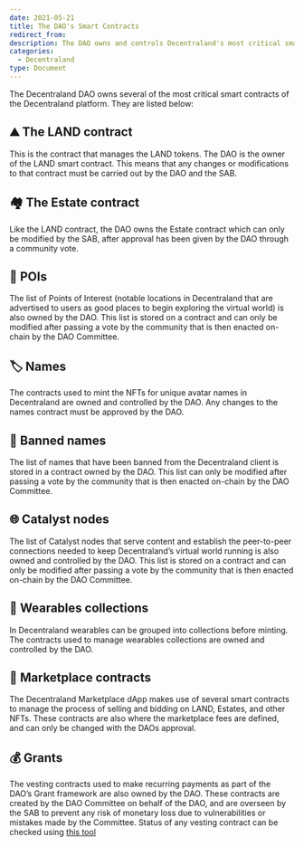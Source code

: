 ```yaml
---
date: 2021-05-21
title: The DAO's Smart Contracts
redirect_from:
description: The DAO owns and controls Decentraland's most critical smart contracts.
categories:
  - Decentraland
type: Document
---
```


The Decentraland DAO owns several of the most critical smart contracts of the Decentraland platform. They are listed below:

## ⛰️ The LAND contract 
This is the contract that manages the LAND tokens. The DAO is the owner of the LAND smart contract. This means that any changes or modifications to that contract must be carried out by the DAO and the SAB.

## 🏘️ The Estate contract 
Like the LAND contract, the DAO owns the Estate contract which can only be modified by the SAB, after approval has been given by the DAO through a community vote.

## 📍 POIs
The list of Points of Interest (notable locations in Decentraland that are advertised to users as good places to begin exploring the virtual world) is also owned by the DAO. This list is stored on a contract and can only be modified after passing a vote by the community that is then enacted on-chain by the DAO Committee.

## 🏷️ Names 
The contracts used to mint the NFTs for unique avatar names in Decentraland are owned and controlled by the DAO. Any changes to the names contract must be approved by the DAO.

## 🚫 Banned names 
The list of names that have been banned from the Decentraland client is stored in a contract owned by the DAO. This list can only be modified after passing a vote by the community that is then enacted on-chain by the DAO Committee.

## 🌐 Catalyst nodes 
The list of Catalyst nodes that serve content and establish the peer-to-peer connections needed to keep Decentraland’s virtual world running is also owned and controlled by the DAO. This list is stored on a contract and can only be modified after passing a vote by the community that is then enacted on-chain by the DAO Committee.

## 👕 Wearables collections 
In Decentraland wearables can be grouped into collections before minting. The contracts used to manage wearables collections are owned and controlled by the DAO.

## 🛒 Marketplace contracts 
The Decentraland Marketplace dApp makes use of several smart contracts to manage the process of selling and bidding on LAND, Estates, and other NFTs. These contracts are also where the marketplace fees are defined, and can only be changed with the DAOs approval.

## 💰 Grants 
The vesting contracts used to make recurring payments as part of the DAO’s Grant framework are also owned by the DAO. These contracts are created by the DAO Committee on behalf of the DAO, and are overseen by the SAB to prevent any risk of monetary loss due to vulnerabilities or mistakes made by the Committee. Status of any vesting contract can be checked using [this tool](https://vesting.decentraland.org/)
